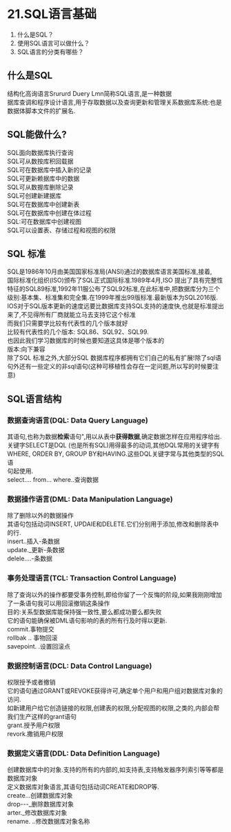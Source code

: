 # 21.SQL语言基础

1. 什么是SQL？<br />
1. 使用SQL语言可以做什么？<br />
1. SQL语言的分类有哪些？

<a name="yRXYv"></a>
## 什么是SQL
结构化高询语言Srururd Duery Lmn简称SQL语言,是一种数据<br />据库查调和程序设计语言,用于存取数据以及查询更新和管理关系数据库系统:也是<br />数据体脚本文件的扩展名.
<a name="NFgYr"></a>
## SQL能做什么?
SQL面向数据库执行查询<br />SQL可从数按库积回载据<br />SQL可在数据库中插入新的记录<br />SQL可更新赖据库中的数据<br />SQL可从数握库删除记录<br />SQL可创建新建据库<br />SQL可在数据库中创建新表<br />SQL可在数据库中创建在体过程<br />SQL:可在数据库中创建视图<br />SQL可以设置表、存储过程和视图的权限
<a name="sScQM"></a>
## SQL 标准
SQL是1986年10月由美国国家标准局(ANSI)通过的数据库语言美国标准,接着,<br />国际标准化组织(ISO)颁布了SQL正式国际标准.1989年4月,ISO 提出了具有完整性<br />特征的SQL89标准,1992年11服公布了SQL92标准,在此标准中,把数据库分为三个<br />级别:基本集、标准集和完全集.在1999年推出99版标准.最新版本为SQL2016版.<br />IOS对于SQL版本更新的速度远要比数据库支持SQL支持的速度快,也就是标准提出来了,不见得所有厂商就能立马去支持它这个标准<br />而我们只需要学比较有代表性的几个版本就好<br />比较有代表性的几个版本: SQL86、SQL92、SQL99.<br />也因此我们学习数据库的时候也要知道这具体是哪个版本的<br />版本:向下兼容<br />除了SQL 标准之外,大部分SQL 数据库程序都拥有它们自己的私有扩展!除了sql语句外还有一些定义的非sql语句(这种可移植性会存在一定问题,所以写的时候要注意)

<a name="AhQwd"></a>
## SQL语言结构
<a name="8X0Av"></a>
### 数据查询语言(DQL: Data Query Language)
其语句,也称为数据**检索**语句",用以从表中**获得数据**,确定数据怎样在应用程序给出.<br />关键字SELECT是DQL (也是所有SQL)用得最多的动词,其他DQL常用的关键字有<br />WHERE, ORDER BY, GROUP BY和HAVING.这些DQL关键字常与其他类型的SQL语<br />句起使用.<br />select.... from... where..查询数据
<a name="99PQ9"></a>
### 数据操作语言(DML: Data Manipulation Language)
除了删除以外的数据操作<br />其语句包括动词INSERT, UPDAIE和DELETE.它们分别用于添加,修改和删除表中的行.<br />insert..插入-条数据<br />update._更新-条数据<br />delele....-条数据
<a name="NRM0W"></a>
### 事务处理语言(TCL: Transaction Control Language)
除了查询以外的操作都要受事务控制,即给你留了一个反悔的阶段,如果我刚刚增加了一条语句我可以用回滚撤销这条操作<br />目的:关系型数据库能保持强一致性,要么都成功要么都失败<br />它的语句能确保被DML语句影响的表的所有行及时得以更新.<br />commit.事物提交<br />rollbak .. 事物回滚<br />savepoint. .设置回滚点
<a name="P9MXb"></a>
### 数据控制语言(DCL: Data Control Language)
权限授予或者撤销<br />它的语句通过GRANT或REVOKE获得许可,确定单个用户和用户组对数据库对象的<br />访问.<br />如新建用户给它创造链接的权限,创建表的权限,分配视图的权限,之类的,内部会帮我们生产这样的grant语句<br />grant.授予用户权限<br />revork.撒销用户权限

<a name="jyqSC"></a>
### 数据定义语言(DDL: Data Definition Language)
创建数据库中的对象.支持的所有的内部的,如支持表,支持触发器序列索引等等都是数据库对象<br />定义数据库对象语言,其语句包括动词CREATE和DROP等.<br />create...创建数据库对象<br />drop---_删除数据库对象<br />arter._修改数据库对象<br />rename. ..修改数据库对象名称

